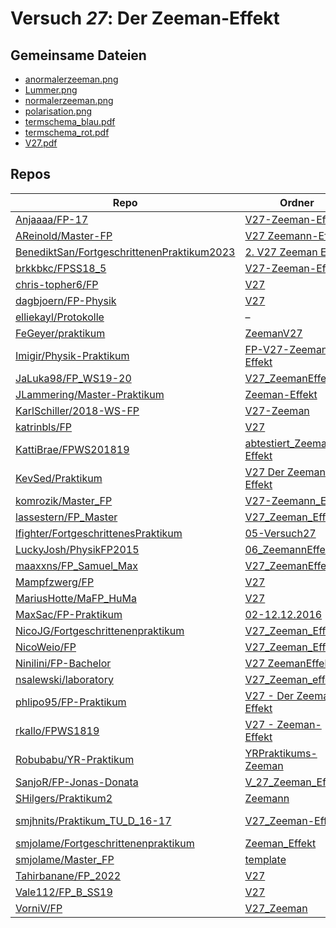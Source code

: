 # Versuch *27*: Der Zeeman-Effekt

## Gemeinsame Dateien
- [anormalerzeeman.png](https://raw.githubusercontent.com/BenediktSan/FortgeschrittenenPraktikum2023/main/Versuche%20Semester%20VII/2.%20V27%20Zeeman%20Effekt/latex/images/anormalerzeeman.png)
- [Lummer.png](https://raw.githubusercontent.com/MaxSac/FP-Praktikum/master/02-12.12.2016/Bilder/Lummer.png)
- [normalerzeeman.png](https://raw.githubusercontent.com/BenediktSan/FortgeschrittenenPraktikum2023/main/Versuche%20Semester%20VII/2.%20V27%20Zeeman%20Effekt/latex/images/normalerzeeman.png)
- [polarisation.png](https://raw.githubusercontent.com/BenediktSan/FortgeschrittenenPraktikum2023/main/Versuche%20Semester%20VII/2.%20V27%20Zeeman%20Effekt/latex/images/polarisation.png)
- [termschema_blau.pdf](https://docs.google.com/viewer?url=https://raw.githubusercontent.com/KattiBrae/FPWS201819/master/BA_FP_Protokolle/abtestiert_Zeeman-Effekt/Bilder/termschema_blau.pdf)
- [termschema_rot.pdf](https://docs.google.com/viewer?url=https://raw.githubusercontent.com/KattiBrae/FPWS201819/master/BA_FP_Protokolle/abtestiert_Zeeman-Effekt/Bilder/termschema_rot.pdf)
- [V27.pdf](https://docs.google.com/viewer?url=https://raw.githubusercontent.com/JLammering/Master-Praktikum/master/Zeeman-Effekt/V27.pdf)

## Repos

|                                              Repo                                              |                                                                       Ordner                                                                       |                                                                                                      PDFs                                                                                                      |
|------------------------------------------------------------------------------------------------|----------------------------------------------------------------------------------------------------------------------------------------------------|----------------------------------------------------------------------------------------------------------------------------------------------------------------------------------------------------------------|
|[Anjaaaa/FP-17](../repo/Anjaaaa/FP-17)                                                          |[V27-Zeeman-Effekt](https://github.com/Anjaaaa/FP-17/tree/master/V27-Zeeman-Effekt)                                                                 |–                                                                                                                                                                                                               |
|[AReinold/Master-FP](../repo/AReinold/Master-FP)                                                |[V27 Zeemann-Effekt](https://github.com/AReinold/Master-FP/tree/master/V27%20Zeemann-Effekt)                                                        |–                                                                                                                                                                                                               |
|[BenediktSan/FortgeschrittenenPraktikum2023](../repo/BenediktSan/FortgeschrittenenPraktikum2023)|[2. V27 Zeeman Effekt](https://github.com/BenediktSan/FortgeschrittenenPraktikum2023/tree/main/Versuche%20Semester%20VII/2.%20V27%20Zeeman%20Effekt)|[V27.pdf](https://docs.google.com/viewer?url=https://raw.githubusercontent.com/BenediktSan/FortgeschrittenenPraktikum2023/main/Versuche%20Semester%20VII/2.%20V27%20Zeeman%20Effekt/V27.pdf)                    |
|[brkkbkc/FPSS18_5](../repo/brkkbkc/FPSS18_5)                                                    |[V27-Zeeman-Effekt](https://github.com/brkkbkc/FPSS18_5/tree/master/V27-Zeeman-Effekt)                                                              |–                                                                                                                                                                                                               |
|[chris-topher6/FP](../repo/chris-topher6/FP)                                                    |[V27](https://github.com/chris-topher6/FP/tree/master/V27)                                                                                          |–                                                                                                                                                                                                               |
|[dagbjoern/FP-Physik](../repo/dagbjoern/FP-Physik)                                              |[V27](https://github.com/dagbjoern/FP-Physik/tree/master/V27)                                                                                       |–                                                                                                                                                                                                               |
|[elliekayl/Protokolle](../repo/elliekayl/Protokolle)                                            |–                                                                                                                                                   |[V27_Zeeman.pdf](https://docs.google.com/viewer?url=https://raw.githubusercontent.com/elliekayl/Protokolle/master/V01-46/V27_Zeeman.pdf)                                                                        |
|[FeGeyer/praktikum](../repo/FeGeyer/praktikum)                                                  |[ZeemanV27](https://github.com/FeGeyer/praktikum/tree/master/BFP/ZeemanV27)                                                                         |–                                                                                                                                                                                                               |
|[Imigir/Physik-Praktikum](../repo/Imigir/Physik-Praktikum)                                      |[FP-V27-Zeeman-Effekt](https://github.com/Imigir/Physik-Praktikum/tree/master/FP-V27-Zeeman-Effekt)                                                 |–                                                                                                                                                                                                               |
|[JaLuka98/FP_WS19-20](../repo/JaLuka98/FP_WS19-20)                                              |[V27_ZeemanEffekt](https://github.com/JaLuka98/FP_WS19-20/tree/master/V27_ZeemanEffekt)                                                             |–                                                                                                                                                                                                               |
|[JLammering/Master-Praktikum](../repo/JLammering/Master-Praktikum)                              |[Zeeman-Effekt](https://github.com/JLammering/Master-Praktikum/tree/master/Zeeman-Effekt)                                                           |[V27.pdf](https://docs.google.com/viewer?url=https://raw.githubusercontent.com/JLammering/Master-Praktikum/master/Zeeman-Effekt/V27.pdf)                                                                        |
|[KarlSchiller/2018-WS-FP](../repo/KarlSchiller/2018-WS-FP)                                      |[V27-Zeeman](https://github.com/KarlSchiller/2018-WS-FP/tree/master/V27-Zeeman)                                                                     |–                                                                                                                                                                                                               |
|[katrinbls/FP](../repo/katrinbls/FP)                                                            |[V27](https://github.com/katrinbls/FP/tree/master/V27)                                                                                              |–                                                                                                                                                                                                               |
|[KattiBrae/FPWS201819](../repo/KattiBrae/FPWS201819)                                            |[abtestiert_Zeeman-Effekt](https://github.com/KattiBrae/FPWS201819/tree/master/BA_FP_Protokolle/abtestiert_Zeeman-Effekt)                           |–                                                                                                                                                                                                               |
|[KevSed/Praktikum](../repo/KevSed/Praktikum)                                                    |[V27 Der Zeeman-Effekt](https://github.com/KevSed/Praktikum/tree/master/V27%20Der%20Zeeman-Effekt)                                                  |–                                                                                                                                                                                                               |
|[komrozik/Master_FP](../repo/komrozik/Master_FP)                                                |[V27-Zeemann_Effekt](https://github.com/komrozik/Master_FP/tree/main/V27-Zeemann_Effekt)                                                            |–                                                                                                                                                                                                               |
|[lassestern/FP_Master](../repo/lassestern/FP_Master)                                            |[V27_Zeeman_Effekt](https://github.com/lassestern/FP_Master/tree/main/V27_Zeeman_Effekt)                                                            |–                                                                                                                                                                                                               |
|[lfighter/FortgeschrittenesPraktikum](../repo/lfighter/FortgeschrittenesPraktikum)              |[05-Versuch27](https://github.com/lfighter/FortgeschrittenesPraktikum/tree/master/05-Versuch27)                                                     |–                                                                                                                                                                                                               |
|[LuckyJosh/PhysikFP2015](../repo/LuckyJosh/PhysikFP2015)                                        |[06_ZeemannEffekt[X]](https://github.com/LuckyJosh/PhysikFP2015/tree/master/06_ZeemannEffekt%5BX%5D)                                                |–                                                                                                                                                                                                               |
|[maaxxns/FP_Samuel_Max](../repo/maaxxns/FP_Samuel_Max)                                          |[V27_ZeemanEffekt](https://github.com/maaxxns/FP_Samuel_Max/tree/main/V27_ZeemanEffekt)                                                             |–                                                                                                                                                                                                               |
|[Mampfzwerg/FP](../repo/Mampfzwerg/FP)                                                          |[V27](https://github.com/Mampfzwerg/FP/tree/master/V27)                                                                                             |[main.pdf](https://docs.google.com/viewer?url=https://raw.githubusercontent.com/Mampfzwerg/FP/master/V27/latex-template/main.pdf)                                                                               |
|[MariusHotte/MaFP_HuMa](../repo/MariusHotte/MaFP_HuMa)                                          |[V27](https://github.com/MariusHotte/MaFP_HuMa/tree/master/V27)                                                                                     |[Protokoll.pdf](https://docs.google.com/viewer?url=https://raw.githubusercontent.com/MariusHotte/MaFP_HuMa/master/V27/build/Protokoll.pdf)                                                                      |
|[MaxSac/FP-Praktikum](../repo/MaxSac/FP-Praktikum)                                              |[02-12.12.2016](https://github.com/MaxSac/FP-Praktikum/tree/master/02-12.12.2016)                                                                   |[main.pdf](https://docs.google.com/viewer?url=https://raw.githubusercontent.com/NicoWeio/awesome-ap-pdfs/main/MaxSac%E2%88%95FP-Praktikum/27/main.pdf) \*                                                       |
|[NicoJG/Fortgeschrittenenpraktikum](../repo/NicoJG/Fortgeschrittenenpraktikum)                  |[V27_Zeeman_Effekt](https://github.com/NicoJG/Fortgeschrittenenpraktikum/tree/master/V27_Zeeman_Effekt)                                             |[V27_Abgabe.pdf](https://docs.google.com/viewer?url=https://raw.githubusercontent.com/NicoJG/Fortgeschrittenenpraktikum/master/V27_Zeeman_Effekt/V27_Abgabe.pdf)                                                |
|[NicoWeio/FP](../repo/NicoWeio/FP)                                                              |[V27_Zeeman_Effekt](https://github.com/NicoWeio/FP/tree/gh-pages/V27_Zeeman_Effekt)                                                                 |[main.pdf](https://docs.google.com/viewer?url=https://raw.githubusercontent.com/NicoWeio/FP/gh-pages/V27_Zeeman_Effekt/build/main.pdf)                                                                          |
|[Ninilini/FP-Bachelor](../repo/Ninilini/FP-Bachelor)                                            |[V27 ZeemanEffekt](https://github.com/Ninilini/FP-Bachelor/tree/master/V27%20ZeemanEffekt)                                                          |–                                                                                                                                                                                                               |
|[nsalewski/laboratory](../repo/nsalewski/laboratory)                                            |[V27_Zeeman_effect](https://github.com/nsalewski/laboratory/tree/master/FP/V27_Zeeman_effect)                                                       |–                                                                                                                                                                                                               |
|[phlipo95/FP-Praktikum](../repo/phlipo95/FP-Praktikum)                                          |[V27 - Der Zeeman-Effekt](https://github.com/phlipo95/FP-Praktikum/tree/master/V27%20-%20Der%20Zeeman-Effekt)                                       |[main.pdf](https://docs.google.com/viewer?url=https://raw.githubusercontent.com/NicoWeio/awesome-ap-pdfs/main/phlipo95%E2%88%95FP-Praktikum/27/main.pdf) \*                                                     |
|[rkallo/FPWS1819](../repo/rkallo/FPWS1819)                                                      |[V27 - Zeeman-Effekt](https://github.com/rkallo/FPWS1819/tree/master/V27%20-%20Zeeman-Effekt)                                                       |[V27.pdf](https://docs.google.com/viewer?url=https://raw.githubusercontent.com/rkallo/FPWS1819/master/V27%20-%20Zeeman-Effekt/V27.pdf)                                                                          |
|[Robubabu/YR-Praktikum](../repo/Robubabu/YR-Praktikum)                                          |[YRPraktikums-Zeeman](https://github.com/Robubabu/YR-Praktikum/tree/master/YRPraktikums-Zeeman)                                                     |–                                                                                                                                                                                                               |
|[SanjoR/FP-Jonas-Donata](../repo/SanjoR/FP-Jonas-Donata)                                        |[V_27_Zeeman_Effekt](https://github.com/SanjoR/FP-Jonas-Donata/tree/master/BFP/V_27_Zeeman_Effekt)                                                  |–                                                                                                                                                                                                               |
|[SHilgers/Praktikum2](../repo/SHilgers/Praktikum2)                                              |[Zeemann](https://github.com/SHilgers/Praktikum2/tree/master/Zeemann)                                                                               |–                                                                                                                                                                                                               |
|[smjhnits/Praktikum_TU_D_16-17](../repo/smjhnits/Praktikum_TU_D_16-17)                          |[V27_Zeeman-Effekt](https://github.com/smjhnits/Praktikum_TU_D_16-17/tree/master/Fortgeschrittenenpraktikum/Protokolle/V27_Zeeman-Effekt)           |[V27_Zeeman-Effekt.pdf](https://docs.google.com/viewer?url=https://raw.githubusercontent.com/smjhnits/Praktikum_TU_D_16-17/master/Fortgeschrittenenpraktikum/Protokolle/V27_Zeeman-Effekt/V27_Zeeman-Effekt.pdf)|
|[smjolame/Fortgeschrittenenpraktikum](../repo/smjolame/Fortgeschrittenenpraktikum)              |[Zeeman_Effekt](https://github.com/smjolame/Fortgeschrittenenpraktikum/tree/master/Zeeman_Effekt)                                                   |[main.pdf](https://docs.google.com/viewer?url=https://raw.githubusercontent.com/NicoWeio/awesome-ap-pdfs/main/smjolame%E2%88%95Fortgeschrittenenpraktikum/27/main.pdf) \*                                       |
|[smjolame/Master_FP](../repo/smjolame/Master_FP)                                                |[template](https://github.com/smjolame/Master_FP/tree/main/template)                                                                                |–                                                                                                                                                                                                               |
|[Tahirbanane/FP_2022](../repo/Tahirbanane/FP_2022)                                              |[V27](https://github.com/Tahirbanane/FP_2022/tree/master/V27)                                                                                       |–                                                                                                                                                                                                               |
|[Vale112/FP_B_SS19](../repo/Vale112/FP_B_SS19)                                                  |[V27](https://github.com/Vale112/FP_B_SS19/tree/master/V27)                                                                                         |–                                                                                                                                                                                                               |
|[VorniV/FP](../repo/VorniV/FP)                                                                  |[V27_Zeeman](https://github.com/VorniV/FP/tree/main/V27_Zeeman)                                                                                     |–                                                                                                                                                                                                               |
